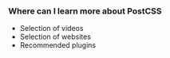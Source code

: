 ### Where can I learn more about PostCSS

* Selection of videos
* Selection of websites
* Recommended plugins